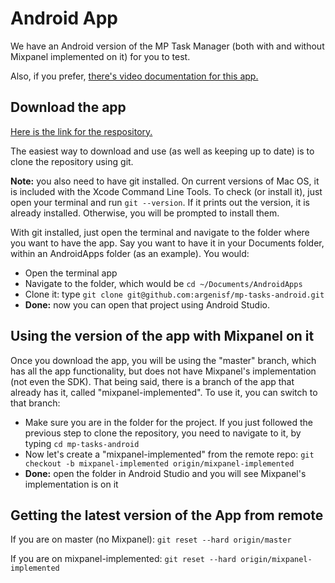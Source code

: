 # Android App

We have an Android version of the MP Task Manager (both with and without Mixpanel implemented on it) for you to test.

Also, if you prefer, [there's video documentation for this app.](https://mixpanel.box.com/s/fh1v970rqnmw1czf8x1n5jqkmqsc5hxv)

## Download the app

[Here is the link for the respository.](https://github.com/argenisf/mp-tasks-android/)

The easiest way to download and use (as well as keeping up to date) is to clone the repository using git.

**Note:** you also need to have git installed. On current versions of Mac OS, it is included with the Xcode Command Line Tools. To check (or install it), just open your terminal and run `git --version`. If it prints out the version, it is already installed. Otherwise, you will be prompted to install them.

With git installed, just open the terminal and navigate to the folder where you want to have the app. Say you want to have it in your Documents folder, within an AndroidApps folder (as an example). You would:

  * Open the terminal app
  * Navigate to the folder, which would be `cd ~/Documents/AndroidApps`
  * Clone it: type `git clone git@github.com:argenisf/mp-tasks-android.git`
  * **Done:** now you can open that project using Android Studio.

## Using the version of the app with Mixpanel on it

Once you download the app, you will be using the "master" branch, which has all the app functionality, but does not have Mixpanel's implementation (not even the SDK). That being said, there is a branch of the app that already has it, called "mixpanel-implemented". To use it, you can switch to that branch:

  * Make sure you are in the folder for the project. If you just followed the previous step to clone the repository, you need to navigate to it, by typing `cd mp-tasks-android`
  * Now let's create a "mixpanel-implemented" from the remote repo: `git checkout -b mixpanel-implemented origin/mixpanel-implemented`
  * **Done:** open the folder in Android Studio and you will see Mixpanel's implementation is on it

## Getting the latest version of the App from remote

If you are on master (no Mixpanel): `git reset --hard origin/master`

If you are on mixpanel-implemented: `git reset --hard origin/mixpanel-implemented`